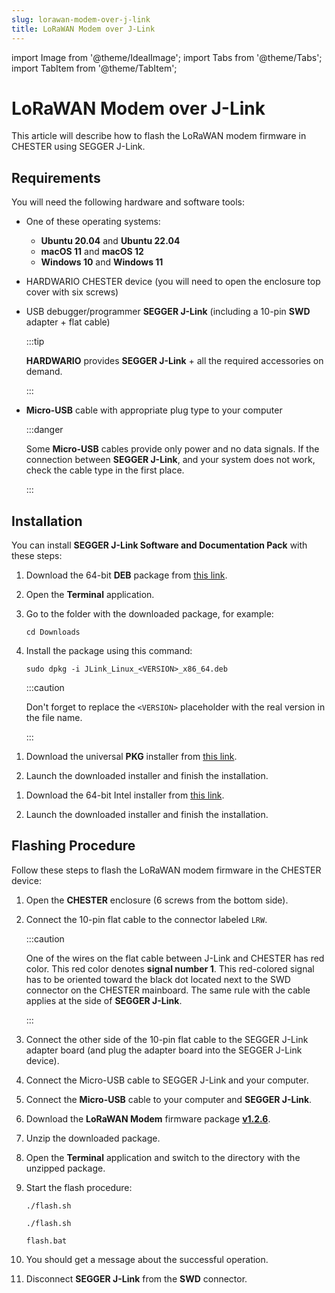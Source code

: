 ```yaml
---
slug: lorawan-modem-over-j-link
title: LoRaWAN Modem over J-Link
---
```

import Image from '@theme/IdealImage';
import Tabs from '@theme/Tabs';
import TabItem from '@theme/TabItem';

# LoRaWAN Modem over J-Link

This article will describe how to flash the LoRaWAN modem firmware in CHESTER using SEGGER J-Link.

## Requirements

You will need the following hardware and software tools:

* One of these operating systems:

  * **Ubuntu 20.04** and **Ubuntu 22.04**
  * **macOS 11** and **macOS 12**
  * **Windows 10** and **Windows 11**

* HARDWARIO CHESTER device (you will need to open the enclosure top cover with six screws)

* USB debugger/programmer **SEGGER J-Link** (including a 10-pin **SWD** adapter + flat cable)

  :::tip

  **HARDWARIO** provides **SEGGER J-Link** + all the required accessories on demand.

  :::

* **Micro-USB** cable with appropriate plug type to your computer

  :::danger

  Some **Micro-USB** cables provide only power and no data signals. If the connection between **SEGGER J-Link**, and your system does not work, check the cable type in the first place.

  :::

## Installation

You can install **SEGGER J-Link Software and Documentation Pack** with these steps:

<Tabs groupId="operating-system">

<TabItem value="ubuntu" label="Ubuntu" default>

1. Download the 64-bit **DEB** package from [this link](https://www.segger.com/downloads/jlink/JLink_Linux_x86_64.deb).

1. Open the **Terminal** application.

1. Go to the folder with the downloaded package, for example:

   ```
   cd Downloads
   ```

1. Install the package using this command:

   ```
   sudo dpkg -i JLink_Linux_<VERSION>_x86_64.deb
   ```

   :::caution

   Don't forget to replace the `<VERSION>` placeholder with the real version in the file name.

   :::

</TabItem>

<TabItem value="macos" label="macOS">

1. Download the universal **PKG** installer from [this link](https://www.segger.com/downloads/jlink/JLink_MacOSX_universal.pkg).

1. Launch the downloaded installer and finish the installation.

</TabItem>

<TabItem value="windows" label="Windows">

1. Download the 64-bit Intel installer from [this link](https://www.segger.com/downloads/jlink/JLink_Windows_x86_64.exe).

1. Launch the downloaded installer and finish the installation.

</TabItem>

</Tabs>

## Flashing Procedure

Follow these steps to flash the LoRaWAN modem firmware in the CHESTER device:

1. Open the **CHESTER** enclosure (6 screws from the bottom side).

1. Connect the 10-pin flat cable to the connector labeled `LRW`.

   :::caution

   One of the wires on the flat cable between J-Link and CHESTER has red color. This red color denotes **signal number 1**. This red-colored signal has to be oriented toward the black dot located next to the SWD connector on the CHESTER mainboard. The same rule with the cable applies at the side of **SEGGER J-Link**.

   :::

1. Connect the other side of the 10-pin flat cable to the SEGGER J-Link adapter board (and plug the adapter board into the SEGGER J-Link device).

1. Connect the Micro-USB cable to SEGGER J-Link and your computer.

1. Connect the **Micro-USB** cable to your computer and **SEGGER J-Link**.

1. Download the **LoRaWAN Modem** firmware package [**v1.2.6**](pathname:///download/hio-chester-lrw-v1.2.6.zip).

1. Unzip the downloaded package.

1. Open the **Terminal** application and switch to the directory with the unzipped package.

1. Start the flash procedure:

   <Tabs groupId="operating-system">

   <TabItem value="ubuntu" label="Ubuntu" default>

   ```
   ./flash.sh
   ```

   </TabItem>

   <TabItem value="macos" label="macOS">

   ```
   ./flash.sh
   ```

   </TabItem>

   <TabItem value="windows" label="Windows">

   ```
   flash.bat
   ```

   </TabItem>

   </Tabs>

1. You should get a message about the successful operation.

1. Disconnect **SEGGER J-Link** from the **SWD** connector.
